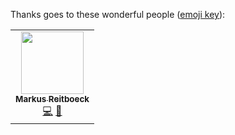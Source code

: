Thanks goes to these wonderful people ([emoji key](https://allcontributors.org/docs/en/emoji-key)):

<!-- ALL-CONTRIBUTORS-LIST:START - Do not remove or modify this section -->
<!-- prettier-ignore-start -->
<!-- markdownlint-disable -->
<table>
  <tr>
    <td align="center"><a href="https://github.com/mrpilot2"><img src="https://avatars0.githubusercontent.com/u/12819580?v=4" width="100px;" alt=""/><br /><sub><b>Markus Reitboeck</b></sub></a><br /><a href="https://github.com/mrpilot2/aide/commits?author=mrpilot2" title="Code">💻</a> <a href="https://github.com/mrpilot2/aide/commits?author=mrpilot2" title="Documentation">📖</a></td>
  </tr>
</table>

<!-- markdownlint-enable -->
<!-- prettier-ignore-end -->
<!-- ALL-CONTRIBUTORS-LIST:END -->